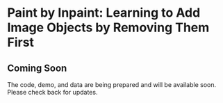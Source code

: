 # Paint by Inpaint: Learning to Add Image Objects by Removing Them First


## Coming Soon
The code, demo, and data are being prepared and will be available soon.
Please check back for updates.
